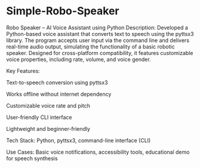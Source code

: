 # Simple-Robo-Speaker
Robo Speaker – AI Voice Assistant using Python
Description:
Developed a Python-based voice assistant that converts text to speech using the pyttsx3 library. The program accepts user input via the command line and delivers real-time audio output, simulating the functionality of a basic robotic speaker. Designed for cross-platform compatibility, it features customizable voice properties, including rate, volume, and voice gender.

Key Features:

Text-to-speech conversion using pyttsx3

Works offline without internet dependency

Customizable voice rate and pitch

User-friendly CLI interface

Lightweight and beginner-friendly

Tech Stack: Python, pyttsx3, command-line interface (CLI)

Use Cases: Basic voice notifications, accessibility tools, educational demo for speech synthesis
